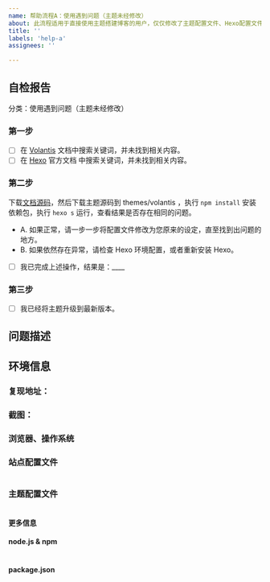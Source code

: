 ```yaml
---
name: 帮助流程A：使用遇到问题（主题未经修改）
about: 此流程适用于直接使用主题搭建博客的用户，仅仅修改了主题配置文件、Hexo配置文件、增加了自己的文章。
title: ''
labels: 'help-a'
assignees: ''

---
```


<!-- 如果您删除此模版，我们可能会在不进行调查的情况下关闭您的 Issue。 -->

## 自检报告

分类：使用遇到问题（主题未经修改）

<!-- 如果您未按照模板中的步骤进行自检，我们可能不会阅读您的 Issue。 -->
<!-- 90% 的问题可通过自检解决。 -->

<!-- Change [ ] to [x] to select (将 [ ] 换成 [x] 来完成选择) -->

### 第一步 <!-- 60% 的问题通过这一步就解决了。 -->

- [ ] 在 [Volantis](https://volantis.js.org) 文档中搜索关键词，并未找到相关内容。
- [ ] 在 [Hexo](https://hexo.io/zh-cn/docs/) 官方文档 中搜索关键词，并未找到相关内容。

### 第二步 <!-- 30% 的问题通过这一步就解决了。 -->

下载[文档源码](https://github.com/volantis-x/volantis-docs/)，然后下载主题源码到 themes/volantis ，执行 `npm install` 安装依赖包，执行 `hexo s` 运行，查看结果是否存在相同的问题。

- A. 如果正常，请一步一步将配置文件修改为您原来的设定，直至找到出问题的地方。
- B. 如果依然存在异常，请检查 Hexo 环境配置，或者重新安装 Hexo。

- [ ] 我已完成上述操作，结果是：____

### 第三步

- [ ] 我已经将主题升级到最新版本。

## 问题描述

<!-- 尽可能详细地描述您的问题 -->

## 环境信息

<!-- 请务必提供以下信息 -->

### 复现地址：
<!-- 如果使用文档官网源码本地运行也存在异常，可以不用提供复现地址。 -->

### 截图：
<!-- 不同系统、浏览器效果可能不同，提供截图有助于发现问题所在。 -->

### 浏览器、操作系统


### 站点配置文件
<!-- 只粘贴 `blog/_config.yml` 中修改过的部分 -->
```yml

```

### 主题配置文件
<!-- 只粘贴 `themes/volantis/_config.yml` 中修改过的部分 -->
```yml

```

#### 更多信息

<!-- 要求提供时再回来补全即可 -->

#### node.js & npm
<!-- 粘贴 `node -v && npm -v` 输出的信息 -->
```

```

#### package.json
<!-- 粘贴 `npm ls --depth 0` 输出的信息 -->
```

```
